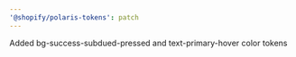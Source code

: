 ```yaml
---
'@shopify/polaris-tokens': patch
---
```


Added bg-success-subdued-pressed and text-primary-hover color tokens
